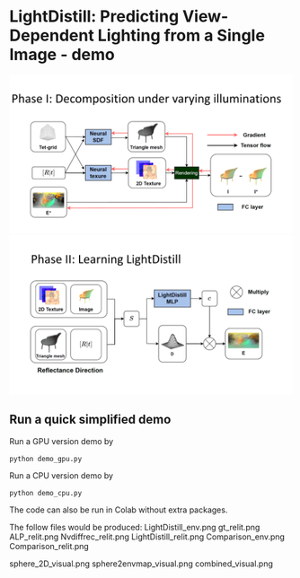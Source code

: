 # LightDistill: Predicting View-Dependent Lighting from a Single Image - demo
<img src='LightDistill_1stphase.png'/>
<img src='LightDistill_2ndphase.png'/>

## Run a quick simplified demo

Run a GPU version demo by
```
python demo_gpu.py
```

Run a CPU version demo by
```
python demo_cpu.py
```

The code can also be run in Colab without extra packages.

The follow files would be produced:
LightDistill_env.png
gt_relit.png
ALP_relit.png
Nvdiffrec_relit.png
LightDistill_relit.png
Comparison_env.png
Comparison_relit.png

sphere_2D_visual.png
sphere2envmap_visual.png
combined_visual.png
